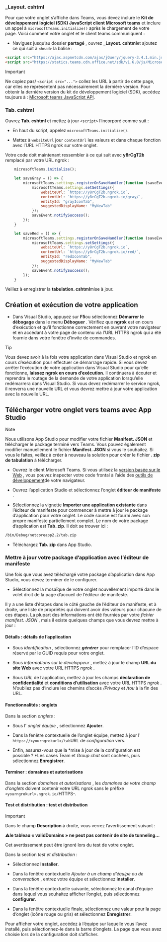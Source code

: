 ### <a name="_layoutcshtml"></a>_Layout. cshtml

Pour que votre onglet s’affiche dans Teams, vous devez inclure le **Kit de développement logiciel (SDK) JavaScript client Microsoft teams** et inclure un appel à `microsoftTeams.initialize()` après le chargement de votre page. Voici comment votre onglet et le client teams communiquent :

- Naviguez jusqu’au dossier **partagé** , ouvrez **_Layout. cshtml**et ajoutez ce qui suit à `<head>` la balise :

```html
<script src="https://ajax.aspnetcdn.com/ajax/jQuery/jquery-3.4.1.min.js"></script>
<script src="https://statics.teams.cdn.office.net/sdk/v1.6.0/js/MicrosoftTeams.min.js"></script>
```

>[!IMPORTANT]
>Ne copiez pas/ `<script src="...">` collez les URL à partir de cette page, car elles ne représentent pas nécessairement la dernière version. Pour obtenir la dernière version du kit de développement logiciel (SDK), accédez toujours à : [Microsoft teams JavaScript API](https://www.npmjs.com/package/@microsoft/teams-js.com).

### <a name="tabcshtml"></a>Tab. cshtml

Ouvrez **Tab. cshtml** et mettez à jour `<script>` l’incorporé comme suit :

- En haut du script, appelez `microsoftTeams.initialize()`.

- Mettez à `websiteUrl` jour `contentUrl` les valeurs et dans chaque fonction avec l’URL HTTPS ngrok sur votre onglet.

Votre code doit maintenant ressembler à ce qui suit avec **y8rCgT2b** remplacé par votre URL ngrok :

```javascript
    microsoftTeams.initialize();

    let saveGray = () => {
        microsoftTeams.settings.registerOnSaveHandler(function (saveEvent) {
            microsoftTeams.settings.setSettings({
                websiteUrl: `https://y8rCgT2b.ngrok.io`,
                contentUrl: `https://y8rCgT2b.ngrok.io/gray/`,
                entityId: "grayIconTab",
                suggestedDisplayName: "MyNewTab"
            });
            saveEvent.notifySuccess();
        });
    }

    let saveRed = () => {
        microsoftTeams.settings.registerOnSaveHandler(function (saveEvent) {
            microsoftTeams.settings.setSettings({
                websiteUrl: `https://y8rCgT2b.ngrok.io`,
                contentUrl: `https://y8rCgT2b.ngrok.io/red/`,
                entityId: "redIconTab",
                suggestedDisplayName: "MyNewTab"
            });
            saveEvent.notifySuccess();
        });
    }
```

Veillez à enregistrer la **tabulation. cshtml**mise à jour.

## <a name="build-and-run-your-application"></a>Création et exécution de votre application

- Dans Visual Studio, appuyez sur **F5**ou sélectionnez **Démarrer le débogage** dans le menu **Déboguer** . Vérifiez que **ngrok** est en cours d’exécution et qu’il fonctionne correctement en ouvrant votre navigateur et en accédant à votre page de contenu via l’URL HTTPS ngrok qui a été fournie dans votre fenêtre d’invite de commandes.

>[!TIP]
>Vous devez avoir à la fois votre application dans Visual Studio et ngrok en cours d’exécution pour effectuer ce démarrage rapide. Si vous devez arrêter l’exécution de votre application dans Visual Studio pour qu’elle fonctionne, **laissez ngrok en cours d’exécution**. Il continuera à écouter et reprendra le routage de la demande de votre application lorsqu’elle redémarrera dans Visual Studio. Si vous devez redémarrer le service ngrok, il renverra une nouvelle URL et vous devrez mettre à jour votre application avec la nouvelle URL.

## <a name="upload-your-tab-to-teams-with-app-studio"></a>Télécharger votre onglet vers teams avec App Studio

>[!Note]
> Nous utilisons App Studio pour modifier votre fichier **Manifest. JSON** et télécharger le package terminé vers Teams. Vous pouvez également modifier manuellement le fichier **Manifest. JSON** si vous le souhaitez. Si vous le faites, veillez à créer à nouveau la solution pour créer le fichier **. zip de tabulation** à télécharger.

- Ouvrez le client Microsoft Teams. Si vous utilisez la [version basée sur le Web](https://teams.microsoft.com) , vous pouvez inspecter votre code frontal à l’aide des [outils de développement](~/tabs/how-to/developer-tools.md)de votre navigateur.

- Ouvrez l’application Studio et sélectionnez l’onglet **éditeur de manifeste** .

- Sélectionnez la vignette **Importer une application existante** dans l’éditeur de manifeste pour commencer à mettre à jour le package d’application pour votre onglet. Le code source est fourni avec son propre manifeste partiellement complet. Le nom de votre package d’application est **Tab. zip**. Il doit se trouver ici :

```bash
/bin/Debug/netcoreapp2.2/tab.zip
```

- Téléchargez **Tab. zip** dans App Studio.

### <a name="update-your-app-package-with-manifest-editor"></a>Mettre à jour votre package d’application avec l’éditeur de manifeste

Une fois que vous avez téléchargé votre package d’application dans App Studio, vous devez terminer de le configurer.

- Sélectionnez la mosaïque de votre onglet nouvellement importé dans le volet droit de la page d’accueil de l’éditeur de manifeste.

Il y a une liste d’étapes dans le côté gauche de l’éditeur de manifeste, et à droite, une liste de propriétés qui doivent avoir des valeurs pour chacune de ces étapes. La plupart des informations ont été fournies par votre *fichier manifest. JSON* , mais il existe quelques champs que vous devrez mettre à jour :

#### <a name="details-app-details"></a>Détails : détails de l’application

- Sous *identification* , sélectionnez ***générer*** pour remplacer l’ID d’espace réservé par le GUID requis pour votre onglet.

- Sous *informations sur le développeur* , mettez à jour le champ **URL du site Web** avec votre URL HTTPS *ngrok* .

- Sous *URL* de l’application, mettez à jour les champs **déclaration de confidentialité** et **conditions d’utilisation** avec votre URL HTTPS *ngrok* . N’oubliez pas d’inclure les chemins d’accès */Privacy* et */tou* à la fin des URL.

#### <a name="capabilities-tabs"></a>Fonctionnalités : onglets

Dans la section *onglets* :

- Sous l' *onglet équipe* , sélectionnez **Ajouter**.

- Dans la fenêtre contextuelle de l’onglet équipe, mettez à jour l' `https://<yourngrokurl>/tab`URL de *configuration* vers.

- Enfin, assurez-vous que la *mise à jour de la configuration est possible ? *Les cases Team et *Group chat* sont cochées, puis sélectionnez **Enregistrer**.

#### <a name="finish-domains-and-permissions"></a>Terminer : domaines et autorisations

Dans la section *domaines et autorisations* , les *domaines de votre champ d’onglets* doivent contenir votre URL ngrok sans le préfixe `<yourngrokurl>.ngrok.io/`HTTPS-.

#### <a name="test-and-distribute-test-and-distribute"></a>Test et distribution : test et distribution

>[!IMPORTANT]
>Dans le champ **Description** à droite, vous verrez l’avertissement suivant :
>
>&#9888;**le tableau « validDomains » ne peut pas contenir de site de tunneling...**
>
>Cet avertissement peut être ignoré lors du test de votre onglet.

Dans la section *test et distribution* :

- Sélectionnez **Installer**.

- Dans la fenêtre contextuelle *Ajouter à un champ d’équipe ou de conversation* , entrez votre équipe et sélectionnez **installer**.

- Dans la fenêtre contextuelle suivante, sélectionnez le canal d’équipe dans lequel vous souhaitez afficher l’onglet, puis sélectionnez **configurer**.

- Dans la fenêtre contextuelle finale, sélectionnez une valeur pour la page d’onglet (icône rouge ou gris) et sélectionnez **Enregistrer**.

Pour afficher votre onglet, accédez à l’équipe sur laquelle vous l’avez installé, puis sélectionnez-le dans la barre d’onglets. La page que vous avez choisie lors de la configuration doit s’afficher.
